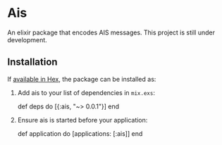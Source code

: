 # Ais

An elixir package that encodes AIS messages. This project is still under development.

## Installation

If [available in Hex](https://hex.pm/docs/publish), the package can be installed as:

  1. Add ais to your list of dependencies in `mix.exs`:

        def deps do
          [{:ais, "~> 0.0.1"}]
        end

  2. Ensure ais is started before your application:

        def application do
          [applications: [:ais]]
        end
